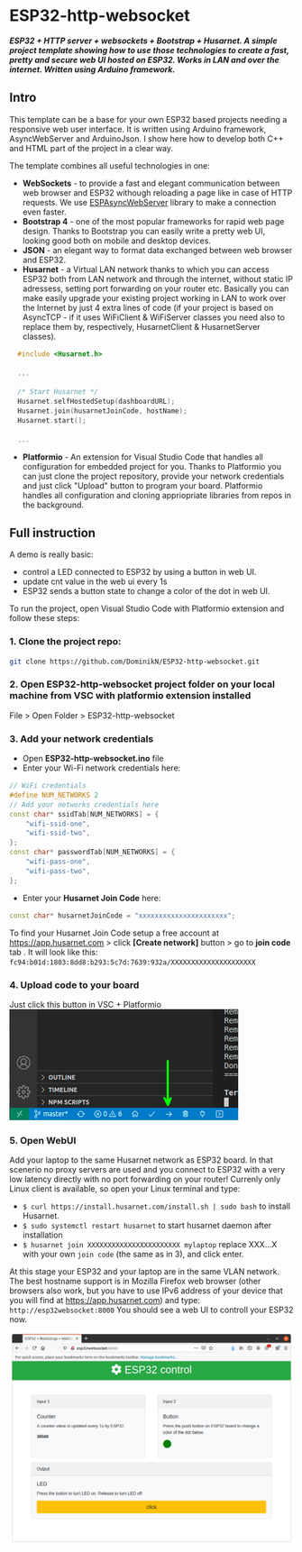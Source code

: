 # ESP32-http-websocket

**_ESP32 + HTTP server + websockets + Bootstrap + Husarnet. A simple project template showing how to use those technologies to create a fast, pretty and secure web UI hosted on ESP32. Works in LAN and over the internet. Written using Arduino framework._**

## Intro

This template can be a base for your own ESP32 based projects needing a responsive web user interface. It is written using Arduino framework, AsyncWebServer and ArduinoJson. I show here how to develop both C++ and HTML part of the project in a clear way.

The template combines all useful technologies in one:

- **WebSockets** - to provide a fast and elegant communication between web browser and ESP32 withough reloading a page like in case of HTTP requests. We use [ESPAsyncWebServer](https://github.com/me-no-dev/ESPAsyncWebServer) library to make a connection even faster.
- **Bootstrap 4** - one of the most popular frameworks for rapid web page design. Thanks to Bootstrap you can easily write a pretty web UI, looking good both on mobile and desktop devices.
- **JSON** - an elegant way to format data exchanged between web browser and ESP32.
- **Husarnet** - a Virtual LAN network thanks to which you can access ESP32 both from LAN network and through the internet, without static IP adressess, setting port forwarding on your router etc. Basically you can make easily upgrade your existing project working in LAN to work over the Internet by just 4 extra lines of code (if your project is based on AsyncTCP - if it uses WiFiClient & WiFiServer classes you need also to replace them by, respectively, HusarnetClient & HusarnetServer classes).
```cpp
  #include <Husarnet.h>

  ...

  /* Start Husarnet */
  Husarnet.selfHostedSetup(dashboardURL);
  Husarnet.join(husarnetJoinCode, hostName);
  Husarnet.start();

  ...
```
- **Platformio** - An extension for Visual Studio Code that handles all configuration for embedded project for you. Thanks to Platformio you can just clone the project repository, provide your network credentials and just click "Upload" button to program your board. Platformio handles all configuration and cloning appriopriate libraries from repos in the background.

## Full instruction

A demo is really basic:

- control a LED connected to ESP32 by using a button in web UI.
- update cnt value in the web ui every 1s
- ESP32 sends a button state to change a color of the dot in web UI.

To run the project, open Visual Studio Code with Platformio extension and follow these steps:

### 1. Clone the project repo:

```bash
git clone https://github.com/DominikN/ESP32-http-websocket.git
```

### 2. Open ESP32-http-websocket project folder on your local machine from VSC with platformio extension installed

File > Open Folder > ESP32-http-websocket

### 3. Add your network credentials

- Open **ESP32-http-websocket.ino** file
- Enter your Wi-Fi network credentials here:
```cpp
// WiFi credentials
#define NUM_NETWORKS 2
// Add your networks credentials here
const char* ssidTab[NUM_NETWORKS] = {
    "wifi-ssid-one",
    "wifi-ssid-two",
};
const char* passwordTab[NUM_NETWORKS] = {
    "wifi-pass-one",
    "wifi-pass-two",
};
```
- Enter your **Husarnet Join Code** here:
```cpp
const char* husarnetJoinCode = "xxxxxxxxxxxxxxxxxxxxxx";
```
To find your Husarnet Join Code setup a free account at https://app.husarnet.com > click **[Create network]** button > go to **join code** tab . It will look like this: `fc94:b01d:1803:8dd8:b293:5c7d:7639:932a/XXXXXXXXXXXXXXXXXXXXX`

### 4. Upload code to your board

Just click this button in VSC + Platformio
![Upload code](screenshot_flash_button.png)

### 5. Open WebUI

Add your laptop to the same Husarnet network as ESP32 board. In that scenerio no proxy servers are used and you connect to ESP32 with a very low latency directly with no port forwarding on your router! Currenly only Linux client is available, so open your Linux terminal and type:

- `$ curl https://install.husarnet.com/install.sh | sudo bash` to install Husarnet.
- `$ sudo systemctl restart husarnet` to start husarnet daemon after installation
- `$ husarnet join XXXXXXXXXXXXXXXXXXXXXXX mylaptop` replace XXX...X with your own `join code` (the same as in 3), and click enter.

At this stage your ESP32 and your laptop are in the same VLAN network. The best hostname support is in Mozilla Firefox web browser (other browsers also work, but you have to use IPv6 address of your device that you will find at https://app.husarnet.com) and type:
`http://esp32websocket:8000`
You should see a web UI to controll your ESP32 now.

![screenshot_esp32_webui](screenshot_esp32_webui.png)
